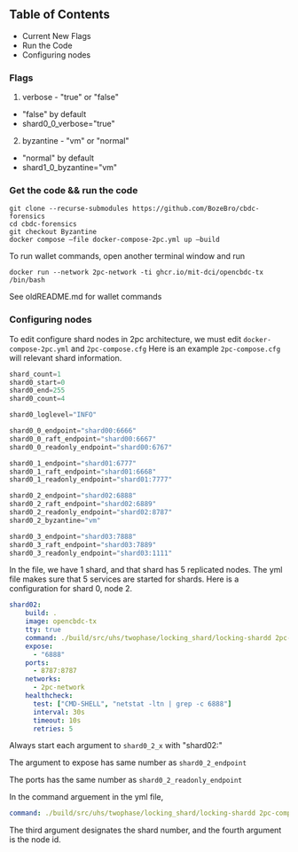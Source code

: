 ## Table of Contents
  - Current New Flags
  - Run the Code
  - Configuring nodes

### Flags 
1. verbose - "true" or "false"
  - "false" by default
  - shard0_0_verbose="true"
2. byzantine - "vm" or "normal"
  - "normal" by default
  - shard1_0_byzantine="vm"
### Get the code && run the code
```terminal
git clone --recurse-submodules https://github.com/BozeBro/cbdc-forensics
cd cbdc-forensics
git checkout Byzantine
docker compose –file docker-compose-2pc.yml up –build
```
To run wallet commands, open another terminal window and run
```terminal
docker run --network 2pc-network -ti ghcr.io/mit-dci/opencbdc-tx /bin/bash
```
See oldREADME.md for wallet commands
### Configuring nodes
To edit configure shard nodes in 2pc architecture, we must edit `docker-compose-2pc.yml` and `2pc-compose.cfg`
Here is an example `2pc-compose.cfg` will relevant shard information. 
```cpp
shard_count=1
shard0_start=0
shard0_end=255
shard0_count=4

shard0_loglevel="INFO"

shard0_0_endpoint="shard00:6666"
shard0_0_raft_endpoint="shard00:6667"
shard0_0_readonly_endpoint="shard00:6767"

shard0_1_endpoint="shard01:6777"
shard0_1_raft_endpoint="shard01:6668"
shard0_1_readonly_endpoint="shard01:7777"

shard0_2_endpoint="shard02:6888"
shard0_2_raft_endpoint="shard02:6889"
shard0_2_readonly_endpoint="shard02:8787"
shard0_2_byzantine="vm"

shard0_3_endpoint="shard03:7888"
shard0_3_raft_endpoint="shard03:7889"
shard0_3_readonly_endpoint="shard03:1111"
```
In the file, we have 1 shard, and that shard has 5 replicated nodes. 
The yml file makes sure that 5 services are started for shards.
Here is a configuration for shard 0, node 2.
```yml
shard02:
    build: .
    image: opencbdc-tx
    tty: true
    command: ./build/src/uhs/twophase/locking_shard/locking-shardd 2pc-compose.cfg 0 2
    expose:
      - "6888"
    ports:
      - 8787:8787
    networks:
      - 2pc-network
    healthcheck:
      test: ["CMD-SHELL", "netstat -ltn | grep -c 6888"]
      interval: 30s
      timeout: 10s
      retries: 5
```

Always start each argument to `shard0_2_x` with "shard02:"


The argument to expose has same number as `shard0_2_endpoint`

The ports has the same number as `shard0_2_readonly_endpoint`

In the command arguement in the yml file, 
```yml
command: ./build/src/uhs/twophase/locking_shard/locking-shardd 2pc-compose.cfg 0 2
```
The third argument designates the shard number, and the fourth argument is the node id.